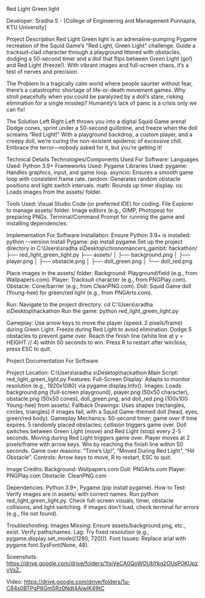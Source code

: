 Red Light Green light

Developer: Sradha S - [College of Engineering and Management Punnapra, KTU University]

Project Description
Red Light Green light is an adrenaline-pumping Pygame recreation of the Squid Game’s "Red Light, Green Light" challenge. Guide a tracksuit-clad character through a playground littered with obstacles, dodging a 50-second timer and a doll that flips between Green Light (go!) and Red Light (freeze!). With vibrant images and full-screen chaos, it’s a test of nerves and precision.

The Problem
In a tragically calm world where people saunter without fear, there’s a catastrophic shortage of life-or-death movement games. Why stroll peacefully when you could be paralyzed by a doll’s stare, risking elimination for a single misstep? Humanity’s lack of panic is a crisis only we can fix!

The Solution
Left Right Left throws you into a digital Squid Game arena! Dodge cones, sprint under a 50-second guillotine, and freeze when the doll screams “Red Light!” With a playground backdrop, a custom player, and a creepy doll, we’re curing the non-existent epidemic of excessive chill. Embrace the terror—nobody asked for it, but you’re getting it!

Technical Details
Technologies/Components Used
For Software:
Languages Used: Python 3.9+
Frameworks Used: Pygame
Libraries Used:
pygame: Handles graphics, input, and game loop.
asyncio: Ensures a smooth game loop with consistent frame rate.
random: Generates random obstacle positions and light switch intervals.
math: Rounds up timer display.
os: Loads images from the assets/ folder.

Tools Used:
Visual Studio Code (or preferred IDE) for coding.
File Explorer to manage assets/ folder.
Image editors (e.g., GIMP, Photopea) for preparing PNGs.
Terminal/Command Prompt for running the game and installing dependencies.

Implementation
For Software
Installation:
Ensure Python 3.9+ is installed:
python --version
Install Pygame:
pip install pygame
Set up the project directory in C:\Users\sradha s\Desktop\chronomancers_gambit:
hackathon/
├── red_light_green_light.py
├── assets/
│   ├── background.png
│   ├── player.png
│   ├── obstacle.png
│   ├── doll_green.png
│   └── doll_red.png

Place images in the assets/ folder:
Background: Playground/field (e.g., from Wallpapers.com).
Player: Tracksuit character (e.g., from PNGPlay.com).
Obstacle: Cone/barrier (e.g., from CleanPNG.com).
Doll: Squid Game doll (Young-hee) for green/red light (e.g., from PNGArts.com).

Run:
Navigate to the project directory:
cd C:\Users\sradha s\Desktop\hackathon
Run the game:
python red_light_green_light.py

Gameplay:
Use arrow keys to move the player (speed: 2 pixels/frame) during Green Light.
Freeze during Red Light to avoid elimination.
Dodge 5 obstacles to prevent game over.
Reach the finish line (white line at y = HEIGHT // 4) within 50 seconds to win.
Press R to restart after win/loss; press ESC to quit.



Project Documentation For Software

Project Location: C:\Users\sradha s\Desktop\hackathon
Main Script: red_light_green_light.py
Features:
Full-Screen Display: Adapts to monitor resolution (e.g., 1920x1080) via pygame.display.Info().
Images: Loads background.png (full-screen playground), player.png (50x50 character), obstacle.png (50x50 cones), doll_green.png, and doll_red.png (100x100 Young-hee) from assets/.
Fallback Drawings: Uses shapes (rectangles, circles, triangles) if images fail, with a Squid Game-themed doll (head, eyes, green/red body).
Gameplay Mechanics:
50-second timer; game over if time expires.
5 randomly placed obstacles; collision triggers game over.
Doll switches between Green Light (move) and Red Light (stop) every 2-5 seconds.
Moving during Red Light triggers game over.
Player moves at 2 pixels/frame with arrow keys.
Win by reaching the finish line within 50 seconds.
Game over reasons: “Time’s Up!”, “Moved During Red Light”, “Hit Obstacle”.
Controls: Arrow keys to move, R to restart, ESC to quit.


Image Credits:
Background: Wallpapers.com
Doll: PNGArts.com
Player: PNGPlay.com
Obstacle: CleanPNG.com


Dependencies: Python 3.9+, Pygame (pip install pygame).
How to Test:
Verify images are in assets/ with correct names.
Run python red_light_green_light.py.
Check full-screen visuals, timer, obstacle collisions, and light switching.
If images don’t load, check terminal for errors (e.g., file not found).


Troubleshooting:
Images Missing: Ensure assets/background.png, etc., exist. Verify paths/names.
Lag: Try fixed resolution (e.g., pygame.display.set_mode((1280, 720))).
Font Issues: Replace arial with pygame.font.SysFont(None, 48).

Sceenshots:
https://drive.google.com/drive/folders/1tsiVeCA0QoWOUbYkg2OUsP0KUpzvVsZ_

Video:
https://drive.google.com/drive/folders/1u-C84s0BTPgP6Gm5Rz0Ndt4AiwlK49tC







